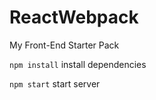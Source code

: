 # ReactWebpack
My Front-End Starter Pack 

`npm install`
install dependencies

`npm start`
start server
